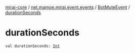 [mirai-core](../../index.md) / [net.mamoe.mirai.event.events](../index.md) / [BotMuteEvent](index.md) / [durationSeconds](./duration-seconds.md)

# durationSeconds

`val durationSeconds: `[`Int`](https://kotlinlang.org/api/latest/jvm/stdlib/kotlin/-int/index.html)